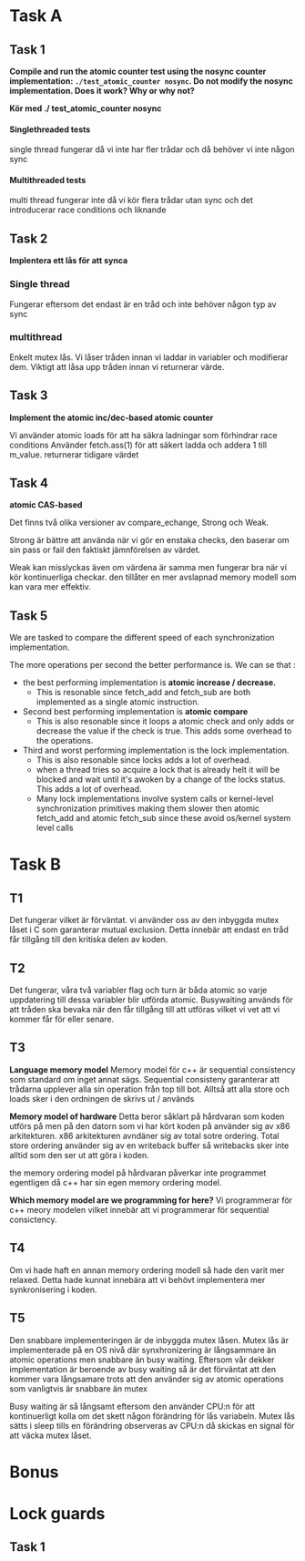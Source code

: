 
# Task A
## Task 1
**Compile and run the atomic counter test using the nosync counter implementation: `./test_atomic_counter nosync`. Do not modify the nosync implementation. Does it work? Why or why not?**

**Kör med ./ test_atomic_counter nosync**

#### Singlethreaded tests
single thread fungerar då vi inte har fler trådar och då behöver vi inte någon sync

#### Multithreaded tests
multi thread fungerar inte då vi kör flera trådar utan sync och det introducerar race conditions och liknande

## Task 2
**Implentera ett lås för att synca**

### Single thread
Fungerar eftersom det endast är en tråd och inte behöver någon typ av sync

### multithread
Enkelt mutex lås. Vi låser tråden innan vi laddar in variabler och modifierar dem.
Viktigt att låsa upp tråden innan vi returnerar värde.

## Task 3
**Implement the atomic inc/dec-based atomic counter**

Vi använder atomic loads för att ha säkra ladningar som förhindrar race conditions
Använder fetch.ass(1) för att säkert ladda och addera 1 till m_value.
returnerar tidigare värdet

## Task 4
**atomic CAS-based**

Det finns två olika versioner av compare_echange, Strong och Weak.

Strong är bättre att använda när vi gör en enstaka checks, den baserar om sin pass or fail den faktiskt jämnförelsen av värdet.

Weak kan misslyckas även om värdena är samma men fungerar bra när vi kör kontinuerliga checkar. den tillåter en mer avslapnad memory modell som kan vara mer effektiv. 


## Task 5
We are tasked to compare the different speed of each synchronization implementation.

The more operations per second the better performance is.
We can se that :
- the best performing implementation is **atomic increase / decrease.**
	- This is resonable since fetch_add and fetch_sub are both implemented as a single atomic instruction.
- Second best performing implementation is **atomic compare**
	- This is also resonable since it loops a atomic check and only adds or decrease the value if the check is true. This adds some overhead to the operations.
- Third and worst performing implementation is the lock implementation.
	- This is also resonable since locks adds a lot of overhead.
	- when a thread tries so acquire a lock that is already helt it will be blocked and wait until it's awoken by a change of the locks status. This adds a lot of overhead.
	- Many lock implementations involve system calls or kernel-level synchronization primitives making them slower then atomic fetch_add and atomic fetch_sub since these avoid os/kernel system level calls

# Task B

## T1
Det fungerar vilket är förväntat.
vi använder oss av den inbyggda mutex låset i C som garanterar mutual exclusion. Detta innebär att endast en tråd får tillgång till den kritiska delen av koden.

## T2
Det fungerar, våra två variabler flag och turn är båda atomic so varje uppdatering till dessa variabler blir utförda atomic.
Busywaiting används för att tråden ska bevaka när den får tillgång till att utföras vilket vi vet att vi kommer får för eller senare.

## T3
**Language memory model**
Memory model för c++ är sequential consistency som standard om inget annat sägs.
Sequential consisteny garanterar att trådarna upplever alla sin operation från top till bot.
Alltså att alla store och loads sker i den ordningen de skrivs ut / används

**Memory model of hardware**
Detta beror såklart på hårdvaran som koden utförs på men på den datorn som vi har kört koden på använder sig av x86 arkitekturen.
 x86 arkitekturen avndäner sig av total sotre ordering.
 Total store ordering använder sig av en writeback buffer så writebacks sker inte alltid som den ser ut att göra i koden.

the memory ordering model på hårdvaran påverkar inte programmet egentligen då c++ har sin egen memory ordering model.

**Which memory model are we programming for here?**
Vi programmerar för c++ meory modelen vilket innebär att vi programmerar för sequential consictency.


## T4
Om vi hade haft en annan memory ordering modell så hade den varit mer relaxed. Detta hade kunnat innebära att vi behövt implementera mer synkronisering i koden.

## T5
Den snabbare implementeringen är de inbyggda mutex låsen.
Mutex lås är implementerade på en OS nivå där synxhronizering är långsammare än atomic operations men snabbare än busy waiting.
Eftersom vår dekker implementation är beroende av busy waiting så är det förväntat att den kommer vara långsamare trots att den använder sig av atomic operations som vanligtvis är snabbare än mutex

Busy waiting är så långsamt eftersom den använder CPU:n för att kontinuerligt kolla om det skett någon förändring för lås variabeln.
Mutex lås sätts i sleep tills en förändring observeras av CPU:n då skickas en signal för att väcka mutex låset.



# Bonus

# Lock guards

## Task 1
